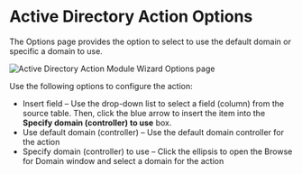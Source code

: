 # Active Directory Action Options

The Options page provides the option to select to use the default domain or specific a domain to use.

![Active Directory Action Module Wizard Options page](/img/product_docs/accessanalyzer/enterpriseauditor/install/application/options.png)

Use the following options to configure the action:

- Insert field – Use the drop-down list to select a field (column) from the source table. Then, click the blue arrow to insert the item into the __Specify domain (controller) to use__ box.
- Use default domain (controller) – Use the default domain controller for the action
- Specify domain (controller) to use – Click the ellipsis to open the Browse for Domain window and select a domain for the action
